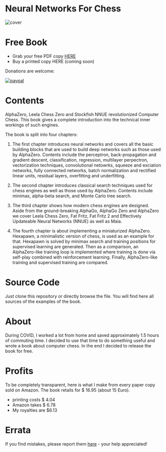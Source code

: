 # Neural Networks For Chess

![cover](https://raw.githubusercontent.com/asdfjkl/neural_network_chess/main/cover_single_graphic.png)

# Free Book

- Grab your free PDF copy [HERE](https://github.com/asdfjkl/jerry/releases/tag/v4.1.1)
- Buy a printed copy HERE (coming soon)

Donations are welcome: 

[![paypal](https://www.paypalobjects.com/en_US/DK/i/btn/btn_donateCC_LG.gif)](https://www.paypal.com/donate?hosted_button_id=9K2JDF5YBDZT6)

# Contents

AlphaZero, Leela Chess Zero and Stockfish NNUE revolutionized Computer Chess. This book 
gives a complete introduction into the technical inner workings of such engines. 

The book is split into four chapters:

1. The first chapter introduces neural networks and covers all the basic building blocks that 
are used to build deep networks such as those used by AlphaZero. Contents include the perceptron, back-propagation and gradient descent, classification, regression, multilayer perpectron, vectorization techniques, convolutional netowrks, squeeze and exciation networks, fully connected networks, batch normalization and rectified linear units, residual layers, overfitting and underfitting.

2. The second chapter introduces classical search techniques used for chess engines as well as those used by AlphaZero. Contents include minimax, alpha-beta search, and Monte Carlo tree search.
  
3. The third chapter shows how modern chess engines are designed. Aside from the ground-breaking AlphaGo, AlphaGo Zero and AlphaZero we cover Leela Chess Zero, Fat Fritz, Fat Fritz 2 and Effectively Updateable Neural Networks (NNUE) as well as Maia.

4. The fourth chapter is about implementing a miniaturized AlphaZero. Hexapawn, a minimalistic version of chess, is used as an example for that. Hexapawn is solved by minimax search and training positions for supervised learning are generated. Then as a comparison, an AlphaZero-like training loop is implemented where training is done via self-play combined with reinforcement learning. Finally, AlphaZero-like training and supervised training are compared.

# Source Code

Just clone this repository or directly browse the file. You will find here all sources of the examples of the book.

# About

During COVID, I worked a lot from home and saved approximately 1.5 hours of commuting time. I decided to use that time to do something useful and wrote a book about computer chess. In the end I decided to release the book for free.

# Profits

To be completely transparent, here is what I make from every paper copy sold on Amazon. The book retails for $ 16.95 (about 15 Euro).

- printing costs $ 4.04
- Amazon takes $ 6.78
- My royalties are $6.13

# Errata

If you find mistakes, please report them [here](https://github.com/asdfjkl/neural_network_chess/issues/1) - your help appreciated!
